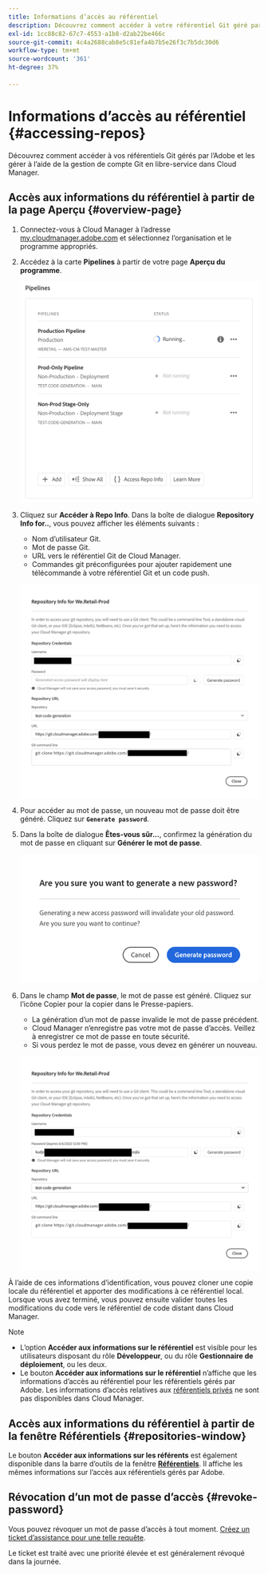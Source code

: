 ```yaml
---
title: Informations d’accès au référentiel
description: Découvrez comment accéder à votre référentiel Git géré par Adobe et comment le gérer à l’aide de la gestion de compte Git en libre-service, à partir de Cloud Manager.
exl-id: 1cc88c82-67c7-4553-a1b8-d2ab22be466c
source-git-commit: 4c4a2688cab8e5c81efa4b7b5e26f3c7b5dc30d6
workflow-type: tm+mt
source-wordcount: '361'
ht-degree: 37%

---
```


# Informations d’accès au référentiel {#accessing-repos}

Découvrez comment accéder à vos référentiels Git gérés par l’Adobe et les gérer à l’aide de la gestion de compte Git en libre-service dans Cloud Manager.

## Accès aux informations du référentiel à partir de la page Aperçu {#overview-page}

1. Connectez-vous à Cloud Manager à l’adresse [my.cloudmanager.adobe.com](https://my.cloudmanager.adobe.com/) et sélectionnez l’organisation et le programme appropriés.

1. Accédez à la carte **Pipelines** à partir de votre page **Aperçu du programme**.

   ![Bouton Accéder aux informations sur le référentiel de la carte Environnements](assets/pipelines-card.png)

1. Cliquez sur **Accéder à Repo Info**. Dans la boîte de dialogue **Repository Info for..**, vous pouvez afficher les éléments suivants :

   * Nom d’utilisateur Git.
   * Mot de passe Git.
   * URL vers le référentiel Git de Cloud Manager.
   * Commandes git préconfigurées pour ajouter rapidement une télécommande à votre référentiel Git et un code push.

   ![Fenêtre Informations sur le référentiel](assets/access-repo-info.png)

1. Pour accéder au mot de passe, un nouveau mot de passe doit être généré. Cliquez sur **`Generate password`**.

1. Dans la boîte de dialogue **Êtes-vous sûr...**, confirmez la génération du mot de passe en cliquant sur **Générer le mot de passe**.

   ![Confirmer la génération du mot de passe](assets/confirm-password-generation.png)

1. Dans le champ **Mot de passe**, le mot de passe est généré. Cliquez sur l’icône Copier pour la copier dans le Presse-papiers.

   * La génération d’un mot de passe invalide le mot de passe précédent.
   * Cloud Manager n’enregistre pas votre mot de passe d’accès. Veillez à enregistrer ce mot de passe en toute sécurité.
   * Si vous perdez le mot de passe, vous devez en générer un nouveau.

   ![Exemple de mot de passe généré](assets/generated-password.png)

À l’aide de ces informations d’identification, vous pouvez cloner une copie locale du référentiel et apporter des modifications à ce référentiel local. Lorsque vous avez terminé, vous pouvez ensuite valider toutes les modifications du code vers le référentiel de code distant dans Cloud Manager.

>[!NOTE]
>
>* L’option **Accéder aux informations sur le référentiel** est visible pour les utilisateurs disposant du rôle **Développeur**, ou du rôle **Gestionnaire de déploiement**, ou les deux.
>* Le bouton **Accéder aux informations sur le référentiel** n’affiche que les informations d’accès au référentiel pour les référentiels gérés par Adobe. Les informations d’accès relatives aux [référentiels privés](private-repositories.md) ne sont pas disponibles dans Cloud Manager.

## Accès aux informations du référentiel à partir de la fenêtre Référentiels {#repositories-window}

Le bouton **Accéder aux informations sur les référents** est également disponible dans la barre d’outils de la fenêtre [**Référentiels**](managing-repositories.md). Il affiche les mêmes informations sur l’accès aux référentiels gérés par Adobe.

## Révocation d’un mot de passe d’accès {#revoke-password}

Vous pouvez révoquer un mot de passe d’accès à tout moment. [Créez un ticket d’assistance pour une telle requête](https://experienceleague.adobe.com/?support-solution=Experience+Manager&amp;support-tab=home#support).

Le ticket est traité avec une priorité élevée et est généralement révoqué dans la journée.

